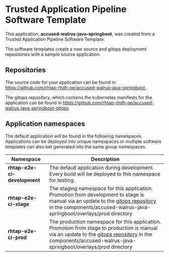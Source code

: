 # Trusted Application Pipeline Software Template

This application, **accused-walrus-java-springboot**, was created from a Trusted Application Pipeline Software Template.

The software templates create a new source and gitops deployment repositories with a sample source application. 

## Repositories

The source code for your application can be found in [https://github.com/rhtap-rhdh-qe/accused-walrus-java-springboot ](https://github.com/rhtap-rhdh-qe/accused-walrus-java-springboot ).
 
The gitops repository, which contains the kubernetes manifests for the application can be found in 
[https://github.com/rhtap-rhdh-qe/accused-walrus-java-springboot-gitops ](https://github.com/rhtap-rhdh-qe/accused-walrus-java-springboot-gitops ) 

## Application namespaces 

The default application will be found in the following namespaces. Applications can be deployed into unique namespaces or multiple software templates can also bet generated into the same group namespaces.  

|  Namespace   |  Description   |  
| -------- | -------- |   
| **rhtap-e2e-ci-development** | The default application during development. Every build will be deployed to this namespace for testing. | 
| **rhtap-e2e-ci-stage** | The staging namespace for this application. Promotion from development to stage is manual via an update to the [gitops repository](https://github.com/rhtap-rhdh-qe/accused-walrus-java-springboot-gitops ) in the components/accused-walrus-java-springboot/overlays/prod directory |  
| **rhtap-e2e-ci-prod** | The production namespace for this application. Promotion from stage to production is manual via an update to the [gitops repository](https://github.com/rhtap-rhdh-qe/accused-walrus-java-springboot-gitops ) in the components/accused-walrus-java-springboot/overlays/prod directory | 